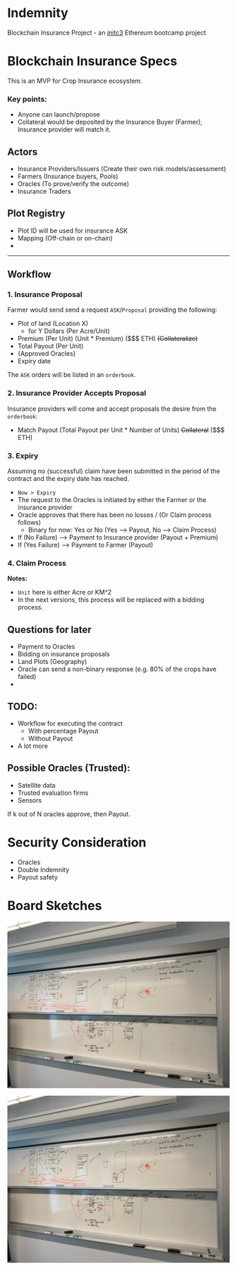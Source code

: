 # Indemnity
Blockchain Insurance Project - an [initc3](https://www.initc3.org/events/2019-06-10-IC3-Blockchain-Boot-Camp.html) Ethereum bootcamp project


# Blockchain Insurance Specs

This is an MVP for Crop Insurance ecosystem.

### Key points:
- Anyone can launch/propose
- Collateral would be deposited by the Insurance Buyer (Farmer), Insurance provider will match it. 

## Actors
- Insurance Providers/Issuers (Create their own risk models/assessment)
- Farmers (Insurance buyers, Pools)
- Oracles (To prove/verify the outcome)
- Insurance Traders

## Plot Registry
- Plot ID will be used for insurance ASK
- Mapping (Off-chain or on-chain)
- 
-------------------------------

## Workflow


### 1. Insurance Proposal
Farmer would send send a request `ASK`/`Proposal` providing the following:
  - Plot of land (Location X)
    - for Y Dollars (Per Acre/Unit)
  - Premium (Per Unit) (Unit * Premium) ($$$ ETH) ~~(Collateralize)~~
  - Total Payout (Per Unit)
  - {Approved Oracles}
  - Expiry date

The `ASK` orders will be listed in an `orderbook`. 

### 2. Insurance Provider Accepts Proposal
Insurance providers will come and accept proposals the desire from the `orderbook`: 
  - Match Payout (Total Payout per Unit * Number of Units) ~~Collateral~~ ($$$ ETH)


### 3. Expiry
Assuming no (successful) claim have been submitted in the period of the contract and the expiry date has reached.
  - `Now > Expiry`
  - The request to the Oracles is initiated by either the Farmer or the insurance provider
  - Oracle approves that there has been no losses / (Or Claim process follows)
    - Binary for now: Yes or No (Yes --> Payout, No --> Claim Process)
  - If (No Failure) --> Payment to Insurance provider (Payout + Premium)
  - If (Yes Failure) --> Payment to Farmer (Payout)


### 4. Claim Process




**Notes:**
- `Unit` here is either Acre or KM^2
- In the next versions, this process will be replaced with a bidding process.



## Questions for later
- Payment to Oracles
- Bidding on insurance proposals
- Land Plots (Geography)
- Oracle can send a non-binary response (e.g. 80% of the crops have failed)
- 

## TODO:
- Workflow for executing the contract
  - With percentage Payout
  - Without Payout
- A lot more


## Possible Oracles (Trusted):
- Satellite data
- Trusted evaluation firms
- Sensors

If k out of N oracles approve, then Payout. 




# Security Consideration
- Oracles 
- Double Indemnity
- Payout safety



# Board Sketches
![Board V 0.0.1](assets/img/board-1.jpg "Board V 0.0.1")

![Board V 0.0.2](assets/img/board-1.jpg "Board V 0.0.2")





